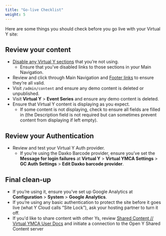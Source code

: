 ```yaml
---
title: "Go-live Checklist"
weight: 5
---
```


Here are some things you should check before you go live with your Virtual Y site: 

## Review your content
* [Disable any Virtual Y sections](https://community.openymca.org/t/virtual-y-0-14-update-flexible-virtual-y-content-types/834) that you’re not using.
  * Ensure that you’ve disabled links to those sections in your Main Navigation.
* Review and click through Main Navigation and [Footer links](https://community.openymca.org/t/managing-footer-links-virtual-ymca-user-docs/843/2) to ensure they’re all valid.
* Visit `/admin/content` and ensure any demo content is deleted or unpublished.
* Visit **Virtual Y** > **Event Series** and ensure any demo content is deleted.
* Ensure that Virtual Y content is displaying as you expect.
  * If some content is not displaying, check to ensure all fields are filled in (the Description field is not required but can sometimes prevent content from displaying if left empty).

## Review your Authentication
* Review and test your Virtual Y Auth provider.
  * If you’re using the Daxko Barcode provider, ensure you’ve set the **Message for login failures** at **Virtual Y** > **Virtual YMCA Settings** > **GC Auth Settings** > **Edit Daxko barcode provider**.

## Final clean-up
* If you’re using it, ensure you’ve set up Google Analytics at **Configuration** > **System** > **Google Analytics**.
* If you’re using any basic authentication to protect the site before it goes live (what Y Cloud calls “Site Lock”), ask your hosting partner to turn it off.
* If you'd like to share content with other Ys, review [Shared Content // Virtual YMCA User Docs](./shared-content/) and initiate a connection to the Open Y Shared Content server